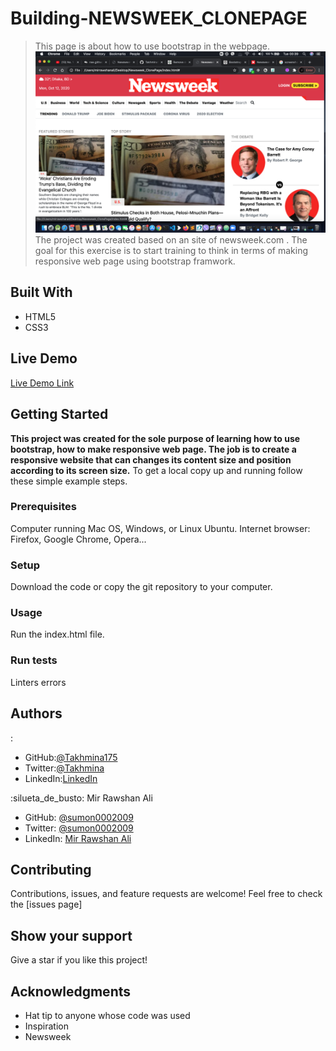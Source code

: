 # Building-NEWSWEEK_CLONEPAGE
> This page is about how to use bootstrap in the webpage.
![screenshot](./images/desktop.png)
The project was created based on an  site of newsweek.com . The goal for this exercise is to start training  to think in terms of making responsive web page using bootstrap framwork.
## Built With
- HTML5
- CSS3
## Live Demo
[Live Demo Link](https://rawcdn.githack.com/Takhmina175/Newsweek_ClonePage/ec440bb54d970552a26d0dab6f949233f39654eb/index.html)
## Getting Started
**This project was created for the sole purpose of learning how to use bootstrap, how to make responsive web page. The job is to create a responsive website that can changes its content size and position according to its screen size.**
To get a local copy up and running follow these simple example steps.
### Prerequisites
Computer running Mac OS, Windows, or Linux Ubuntu.
Internet browser: Firefox, Google Chrome, Opera...
### Setup
Download the code or copy the git repository to your computer.
### Usage
Run the index.html file.
### Run tests
Linters errors

## Authors
:
- GitHub:[@Takhmina175](https://github.com/Takhmina175) 
- Twitter:[@Takhmina](https://twitter.com/Takhmin73630110) 
- LinkedIn:[LinkedIn](https://www.linkedin.com/in/takhmina-makhkamova-7628136b/) 

:silueta_de_busto:  Mir Rawshan Ali
- GitHub: [@sumon0002009](https://github.com/sumon0002001)
- Twitter: [@sumon0002009](https://twitter.com/Sumon0002009)
- LinkedIn: [Mir Rawshan Ali](https://www.linkedin.com/in/mir-rawshan-ali-27b6a5198/)

##  Contributing
Contributions, issues, and feature requests are welcome!
Feel free to check the [issues page]

## Show your support
Give a star if you like this project!

## Acknowledgments
- Hat tip to anyone whose code was used
- Inspiration
- Newsweek
